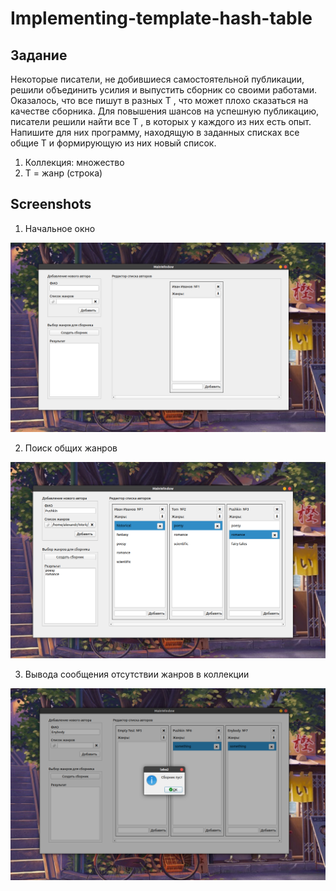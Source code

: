 # Implementing-template-hash-table

## Задание
Некоторые писатели, не добившиеся самостоятельной публикации, решили объединить усилия и выпустить сборник со своими работами. Оказалось, что все пишут в разных T , что может плохо сказаться на качестве сборника. Для повышения шансов на успешную публикацию, писатели решили найти все T , в которых у каждого из них есть опыт. Напишите для них программу, находящую в заданных списках все общие T  и формирующую из них новый список.

1. Коллекция: множество <T>
2. T = жанр (строка)

## Screenshots
1. Начальное окно

![main page](https://github.com/AlexandrNemashkalo/Implementing-template-hash-table/blob/master/screens/start.png)

2. Поиск общих жанров

![second](https://github.com/AlexandrNemashkalo/Implementing-template-hash-table/blob/master/screens/result.png)

3. Вывода сообщения отсутствии жанров в коллекции

![item](https://github.com/AlexandrNemashkalo/Implementing-template-hash-table/blob/master/screens/empty.png)

